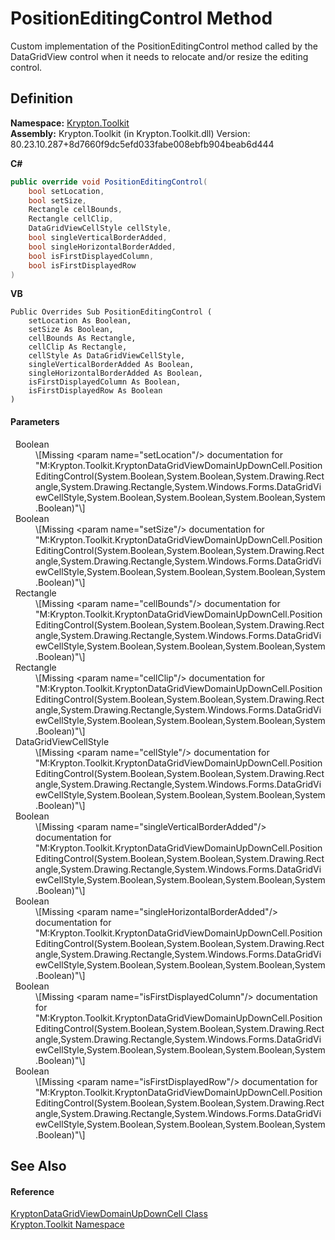 # PositionEditingControl Method


Custom implementation of the PositionEditingControl method called by the DataGridView control when it needs to relocate and/or resize the editing control.



## Definition
**Namespace:** <a href="79d2eac2-21f4-54ff-7552-b20c33c30600.md">Krypton.Toolkit</a>  
**Assembly:** Krypton.Toolkit (in Krypton.Toolkit.dll) Version: 80.23.10.287+8d7660f9dc5efd033fabe008ebfb904beab6d444

**C#**
``` C#
public override void PositionEditingControl(
	bool setLocation,
	bool setSize,
	Rectangle cellBounds,
	Rectangle cellClip,
	DataGridViewCellStyle cellStyle,
	bool singleVerticalBorderAdded,
	bool singleHorizontalBorderAdded,
	bool isFirstDisplayedColumn,
	bool isFirstDisplayedRow
)
```
**VB**
``` VB
Public Overrides Sub PositionEditingControl ( 
	setLocation As Boolean,
	setSize As Boolean,
	cellBounds As Rectangle,
	cellClip As Rectangle,
	cellStyle As DataGridViewCellStyle,
	singleVerticalBorderAdded As Boolean,
	singleHorizontalBorderAdded As Boolean,
	isFirstDisplayedColumn As Boolean,
	isFirstDisplayedRow As Boolean
)
```



#### Parameters
<dl><dt>  Boolean</dt><dd>\[Missing &lt;param name="setLocation"/&gt; documentation for "M:Krypton.Toolkit.KryptonDataGridViewDomainUpDownCell.PositionEditingControl(System.Boolean,System.Boolean,System.Drawing.Rectangle,System.Drawing.Rectangle,System.Windows.Forms.DataGridViewCellStyle,System.Boolean,System.Boolean,System.Boolean,System.Boolean)"\]</dd><dt>  Boolean</dt><dd>\[Missing &lt;param name="setSize"/&gt; documentation for "M:Krypton.Toolkit.KryptonDataGridViewDomainUpDownCell.PositionEditingControl(System.Boolean,System.Boolean,System.Drawing.Rectangle,System.Drawing.Rectangle,System.Windows.Forms.DataGridViewCellStyle,System.Boolean,System.Boolean,System.Boolean,System.Boolean)"\]</dd><dt>  Rectangle</dt><dd>\[Missing &lt;param name="cellBounds"/&gt; documentation for "M:Krypton.Toolkit.KryptonDataGridViewDomainUpDownCell.PositionEditingControl(System.Boolean,System.Boolean,System.Drawing.Rectangle,System.Drawing.Rectangle,System.Windows.Forms.DataGridViewCellStyle,System.Boolean,System.Boolean,System.Boolean,System.Boolean)"\]</dd><dt>  Rectangle</dt><dd>\[Missing &lt;param name="cellClip"/&gt; documentation for "M:Krypton.Toolkit.KryptonDataGridViewDomainUpDownCell.PositionEditingControl(System.Boolean,System.Boolean,System.Drawing.Rectangle,System.Drawing.Rectangle,System.Windows.Forms.DataGridViewCellStyle,System.Boolean,System.Boolean,System.Boolean,System.Boolean)"\]</dd><dt>  DataGridViewCellStyle</dt><dd>\[Missing &lt;param name="cellStyle"/&gt; documentation for "M:Krypton.Toolkit.KryptonDataGridViewDomainUpDownCell.PositionEditingControl(System.Boolean,System.Boolean,System.Drawing.Rectangle,System.Drawing.Rectangle,System.Windows.Forms.DataGridViewCellStyle,System.Boolean,System.Boolean,System.Boolean,System.Boolean)"\]</dd><dt>  Boolean</dt><dd>\[Missing &lt;param name="singleVerticalBorderAdded"/&gt; documentation for "M:Krypton.Toolkit.KryptonDataGridViewDomainUpDownCell.PositionEditingControl(System.Boolean,System.Boolean,System.Drawing.Rectangle,System.Drawing.Rectangle,System.Windows.Forms.DataGridViewCellStyle,System.Boolean,System.Boolean,System.Boolean,System.Boolean)"\]</dd><dt>  Boolean</dt><dd>\[Missing &lt;param name="singleHorizontalBorderAdded"/&gt; documentation for "M:Krypton.Toolkit.KryptonDataGridViewDomainUpDownCell.PositionEditingControl(System.Boolean,System.Boolean,System.Drawing.Rectangle,System.Drawing.Rectangle,System.Windows.Forms.DataGridViewCellStyle,System.Boolean,System.Boolean,System.Boolean,System.Boolean)"\]</dd><dt>  Boolean</dt><dd>\[Missing &lt;param name="isFirstDisplayedColumn"/&gt; documentation for "M:Krypton.Toolkit.KryptonDataGridViewDomainUpDownCell.PositionEditingControl(System.Boolean,System.Boolean,System.Drawing.Rectangle,System.Drawing.Rectangle,System.Windows.Forms.DataGridViewCellStyle,System.Boolean,System.Boolean,System.Boolean,System.Boolean)"\]</dd><dt>  Boolean</dt><dd>\[Missing &lt;param name="isFirstDisplayedRow"/&gt; documentation for "M:Krypton.Toolkit.KryptonDataGridViewDomainUpDownCell.PositionEditingControl(System.Boolean,System.Boolean,System.Drawing.Rectangle,System.Drawing.Rectangle,System.Windows.Forms.DataGridViewCellStyle,System.Boolean,System.Boolean,System.Boolean,System.Boolean)"\]</dd></dl>

## See Also


#### Reference
<a href="8671647e-286c-8026-382c-a91a034a0e34.md">KryptonDataGridViewDomainUpDownCell Class</a>  
<a href="79d2eac2-21f4-54ff-7552-b20c33c30600.md">Krypton.Toolkit Namespace</a>  
